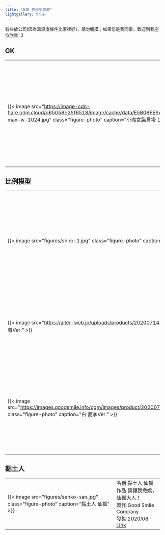```yaml
---
title: "O3R 的模型收藏"
lightgallery: true
---
```

<style>.figure-photo img {width: 25rem;height: auto;}</style>

有些放公司(因為溫濕度條件比家裡好)，請勿觸摸；如果您是我同事，歡迎到我座位欣賞 :3

## GK
|                                                                                                                                                                                                            |                                                                                                                                                                                   |
| ---------------------------------------------------------------------------------------------------------------------------------------------------------------------------------------------------------- | :-------------------------------------------------------------------------------------------------------------------------------------------------------------------------------- |
| {{< image src="https://image-cdn-flare.qdm.cloud/q65058e25f6518/image/cache/data/E5B08FE9AD94E5A5B3E8ABBEE8B29DE5A194/800_995_1-max-w-1024.jpg" class="figure-photo" caption="小魔女諾貝塔 1/6 GK雕像" >}} | `已預訂`</br>名稱:小魔女諾貝塔 1/6 GK雕像</br>作品:小魔女諾貝塔</br>製作:BS STUDIO</br>發售:2022 Q2/Q3</br>[Link](https://www.bro-stacker.com/GK%E4%BA%BA%E5%83%8F?product_id=20) |

## 比例模型

|                                                                                                                                                                                |                                                                                                                                                                                                             |
| ------------------------------------------------------------------------------------------------------------------------------------------------------------------------------ | :---------------------------------------------------------------------------------------------------------------------------------------------------------------------------------------------------------- |
| {{< image src="figures/shiro-1.jpg" class="figure-photo" caption="POP UP PARADE 白 狙擊手 Ver." >}}                                                                            | 名稱:POP UP PARADE 白 狙擊手 Ver.</br>作品:NO GAME NO LIFE 遊戲人生</br>製作:Good Smile Company</br>發售:2020/05</br>[Link](https://www.goodsmile.info/zh/product/9132/POP+UP+PARADE+Shiro+Sniper+Ver.html) |
| {{< image src="https://alter-web.jp/uploads/products/20200714142145_oOlXdPB8.jpg" class="figure-photo" caption="ハチロク　水着Ver." >}}                                        | 名稱:ハチロク　水着Ver.</br>作品:まいてつ pure station</br>製作:ALTER</br>發售:2022/01</br>[Link](https://alter-web.jp/products/482/)                                                                       |
| {{< image src="https://images.goodsmile.info/cgm/images/product/20200728/9835/72519/large/2cddce5ba8fc9914c128e5922b2bef03.jpg" class="figure-photo" caption="白 夏季Ver." >}} | `已預訂`</br>名稱:白 夏季Ver.</br>作品:NO GAME NO LIFE 遊戲人生</br>製作:Good Smile Company</br>發售:2022/05</br>[Link](https://www.goodsmile.info/zh/product/9835/%E7%99%BD+%E5%A4%8F%E5%AD%A3Ver.html)    |


## 黏土人
|                                                                                      |                                                                                                                                                                                                          |
| ------------------------------------------------------------------------------------ | :------------------------------------------------------------------------------------------------------------------------------------------------------------------------------------------------------- |
| {{< image src="figures/senko-san.jpg" class="figure-photo" caption="黏土人 仙狐" >}} | 名稱:黏土人 仙狐</br>作品:請讓我撒嬌，仙狐大人！</br>製作:Good Smile Company</br>發售:2020/08</br>[Link](https://www.goodsmile.info/zh/product/9189/%E9%BB%8F%E5%9C%9F%E4%BA%BA+%E4%BB%99%E7%8B%90.html) |

